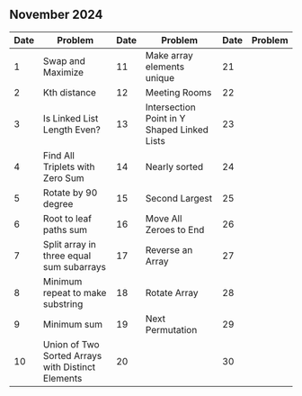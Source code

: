 ## November 2024

| Date | Problem                                           | Date | Problem                                     | Date | Problem |
| ---- | ------------------------------------------------- | ---- | ------------------------------------------- | ---- | ------- |
| 1    | Swap and Maximize                                 | 11   | Make array elements unique                  | 21   |         |
| 2    | Kth distance                                      | 12   | Meeting Rooms                               | 22   |         |
| 3    | Is Linked List Length Even?                       | 13   | Intersection Point in Y Shaped Linked Lists | 23   |         |
| 4    | Find All Triplets with Zero Sum                   | 14   | Nearly sorted                               | 24   |         |
| 5    | Rotate by 90 degree                               | 15   | Second Largest                              | 25   |         |
| 6    | Root to leaf paths sum                            | 16   | Move All Zeroes to End                      | 26   |         |
| 7    | Split array in three equal sum subarrays          | 17   | Reverse an Array                            | 27   |         |
| 8    | Minimum repeat to make substring                  | 18   | Rotate Array                                | 28   |         |
| 9    | Minimum sum                                       | 19   | Next Permutation                            | 29   |         |
| 10   | Union of Two Sorted Arrays with Distinct Elements | 20   |                                             | 30   |         |
